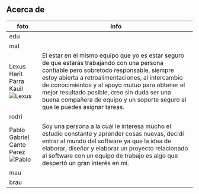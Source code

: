 ## Acerca de

|foto| info|
|--|--|
|edu | |
|mat | |
|Lexus Harit Parra Kauil ![Lexus](https://media.licdn.com/dms/image/D4E03AQFts-PJAz8nlA/profile-displayphoto-shrink_800_800/0/1692910200218?e=1700697600&v=beta&t=_8eQiJB0277YRi0AhFqyI2vpb71emzAV8Dk4Duy4sPw)|El estar en el mismo equipo que yo es estar seguro de que estarás trabajando con una persona confiable pero sobretodo responsable, siempre estoy abierta a retroalimentaciones, al intercambio de conocimientos y al apoyo mutuo para obtener el mejor resultado posible, creo sin duda ser una buena compañera de equipo y un soporte seguro al que le puedes asignar tareas.|
|rodri | |
|Pablo Gabriel Canto Perez ![Pablo](https://media.licdn.com/dms/image/D4E03AQGPPfdzbSPBUA/profile-displayphoto-shrink_400_400/0/1692943733776?e=1700697600&v=beta&t=uIAW6SwyvqjrVT-Pyy-6BtmgwryyOHpPY0Y698MGmqU)|Soy una persona a la cuál le interesa mucho el estudio constante y aprender cosas nuevas, decidí entrar al mundo del software ya que la idea de elaborar, diseñar y elaborar un proyecto relacionado al software con un equipo de trabajo es algo que despertó un gran interés en mi.|
|mau | |
|brau | |


